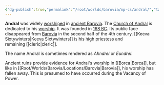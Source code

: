 ```yaml
---
{"dg-publish":true,"permalink":"/root/worlds/barovia/np-cs/andral/","tags":["Barovia"]}
---
```



**Andral** was widely [worshiped](http://fraternityofshadows.com/wiki/Worshiped "Worshiped") in [ancient Barovia](http://fraternityofshadows.com/wiki/Prime_Material_Barovia "Prime Material Barovia"). The [Church of Andral](http://fraternityofshadows.com/wiki/Church_of_Andral "Church of Andral") is dedicated to his [worship](http://fraternityofshadows.com/wiki/Worship "Worship"). It was founded in [168 BC](http://fraternityofshadows.com/wiki/168_BC "168 BC"). Its public face disappeared from [Barovia](http://fraternityofshadows.com/wiki/Barovia "Barovia") in the second half of the 4th century. [[Keeva Sixtywinters\|Keeva Sixtywinters]] is his high priestess and remaining [[cleric\|cleric]].

The name Andral is sometimes rendered as _Ahndrel_ or _Eundrel_.

Ancient ruins provide evidence for Andral's worship in [[Borca\|Borca]], but like in [[Root/Worlds/Barovia/Locations/Barovia\|Barovia]], his worship has fallen away. This is presumed to have occurred during the Vacancy of Power. 


